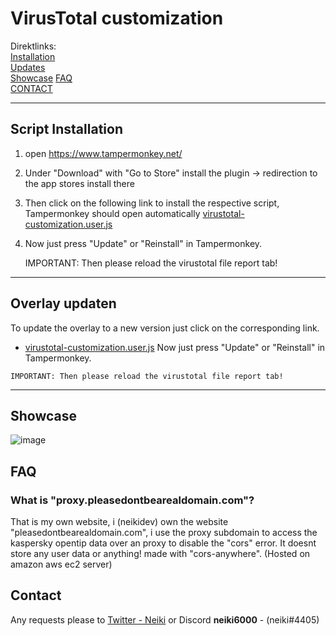 # VirusTotal customization

Direktlinks:  
[Installation](#script-installation)  
[Updates](#script-update)  
[Showcase](#showcase)
[FAQ](#faq)  
[CONTACT](#contact)  

----
## Script Installation

1. open https://www.tampermonkey.net/
2. Under "Download" with "Go to Store" install the plugin -> redirection to the app stores install there
3. Then click on the following link to install the respective script, Tampermonkey should open automatically
[virustotal-customization.user.js](https://github.com/NeikiDev/VirusTotalCustomButtons/raw/main/src/scripts/virustotal-customization.user.js)
4. Now just press "Update" or "Reinstall" in Tampermonkey.
   
   IMPORTANT: Then please reload the virustotal file report tab!
------

## Overlay updaten
To update the overlay to a new version just click on the corresponding link.
   - [virustotal-customization.user.js](https://github.com/NeikiDev/VirusTotalCustomButtons/raw/main/src/scripts/virustotal-customization.user.js) 
Now just press "Update" or "Reinstall" in Tampermonkey.

    IMPORTANT: Then please reload the virustotal file report tab!
--------

## Showcase 

![image](https://cdn.discordapp.com/attachments/1076495756959170612/1133096759497850930/image.png)


## FAQ

### What is "proxy.pleasedontbearealdomain.com"?

That is my own website, i (neikidev) own the website "pleasedontbearealdomain.com", i use the proxy subdomain
to access the kaspersky opentip data over an proxy to disable the "cors" error. It doesnt store any user data or anything!
made with "cors-anywhere". (Hosted on amazon aws ec2 server)

## Contact

Any requests please to [Twitter - Neiki](https://twitter.com/neiki__) or Discord **neiki6000** - (neiki#4405)
